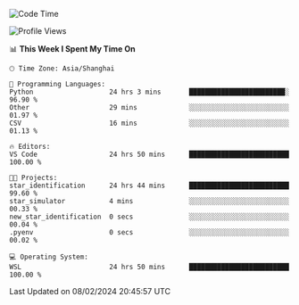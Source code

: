 <!--START_SECTION:waka-->
![Code Time](http://img.shields.io/badge/Code%20Time-1%2C510%20hrs%2037%20mins-blue)

![Profile Views](http://img.shields.io/badge/Profile%20Views-0-blue)

📊 **This Week I Spent My Time On** 

```text
🕑︎ Time Zone: Asia/Shanghai

💬 Programming Languages: 
Python                   24 hrs 3 mins       ████████████████████████░   96.90 % 
Other                    29 mins             ░░░░░░░░░░░░░░░░░░░░░░░░░   01.97 % 
CSV                      16 mins             ░░░░░░░░░░░░░░░░░░░░░░░░░   01.13 % 

🔥 Editors: 
VS Code                  24 hrs 50 mins      █████████████████████████   100.00 % 

🐱‍💻 Projects: 
star_identification      24 hrs 44 mins      █████████████████████████   99.60 % 
star_simulator           4 mins              ░░░░░░░░░░░░░░░░░░░░░░░░░   00.33 % 
new_star_identification  0 secs              ░░░░░░░░░░░░░░░░░░░░░░░░░   00.04 % 
.pyenv                   0 secs              ░░░░░░░░░░░░░░░░░░░░░░░░░   00.02 % 

💻 Operating System: 
WSL                      24 hrs 50 mins      █████████████████████████   100.00 % 
```


 Last Updated on 08/02/2024 20:45:57 UTC
<!--END_SECTION:waka-->